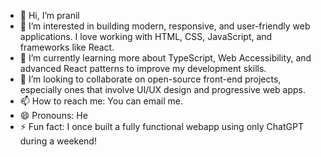- 👋 Hi, I’m pranil
- 👀 I’m interested in building modern, responsive, and user-friendly web applications. I love working with HTML, CSS, JavaScript, and frameworks like React.
- 🌱 I’m currently learning more about TypeScript, Web Accessibility, and advanced React patterns to improve my development skills.
- 💞️ I’m looking to collaborate on open-source front-end projects, especially ones that involve UI/UX design and progressive web apps.
- 📫 How to reach me: You can email me.
- 😄 Pronouns: He
- ⚡ Fun fact: I once built a fully functional webapp using only ChatGPT during a weekend!

<!---
pranilb007/pranilb007 is a ✨ special ✨ repository because its `README.md` (this file) appears on your GitHub profile.
You can click the Preview link to take a look at your changes.
--->
